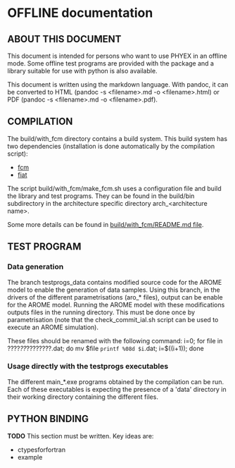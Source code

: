 # OFFLINE documentation

## ABOUT THIS DOCUMENT

This document is intended for persons who want to use PHYEX in an offline mode.
Some offline test programs are provided with the package and a library suitable for use with python is also available.

This document is written using the markdown language. With pandoc, it can be converted to HTML (pandoc -s \<filename\>.md -o \<filename\>.html) or PDF (pandoc -s \<filename\>.md -o \<filename\>.pdf).

## COMPILATION

The build/with\_fcm directory contains a build system.
This build system has two dependencies (installation is done automatically by the compilation script):

  - [fcm](https://metomi.github.io/fcm/doc/user_guide/)
  - [fiat](https://github.com/ecmwf-ifs/fiat)

The script build/with\_fcm/make\_fcm.sh uses a configuration file and build the library and test programs.
They can be found in the build/bin subdirectory in the architecture specific directory arch\_\<architecture name\>.

Some more details can be found in [build/with\_fcm/README.md file](../build/with_fcm/README.md).

## TEST PROGRAM

### Data generation

The branch testprogs\_data contains modified source code for the AROME model to enable the generation of data samples.
Using this branch, in the drivers of the different parametrisations (aro\_\* files), output can be enable for the AROME model.
Running the AROME model with these modifications outputs files in the running directory.
This must be done once by parametrisation (note that the check\_commit\_ial.sh script can be used to execute an AROME simulation).

These files should be renamed with the following command:
i=0; for file in ????_??_????????.dat; do mv $file `printf %08d $i`.dat; i=$((i+1)); done

### Usage directly with the testprogs executables

The different main\_\*.exe programs obtained by the compilation can be run. Each of these executables is expecting the presence of a 'data' directory in their working directory containing the different files.

## PYTHON BINDING

**TODO** This section must be written. Key ideas are:

  - ctypesforfortran
  - example
